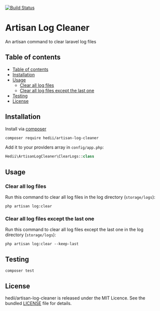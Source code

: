 [![Build Status](https://travis-ci.org/hedii/artisan-log-cleaner.svg?branch=master)](https://travis-ci.org/hedii/artisan-log-cleaner)

# Artisan Log Cleaner

An artisan command to clear laravel log files

## Table of contents

- [Table of contents](#table-of-contents)
- [Installation](#installation)
- [Usage](#usage)
  - [Clear all log files](#clear-all-log-files)
  - [Clear all log files except the last one](#clear-all-log-files-except-the-last-one)
- [Testing](#testing)
- [License](#license)

## Installation

Install via [composer](https://getcomposer.org/doc/00-intro.md)

```sh
composer require hedii/artisan-log-cleaner
```

Add it to your providers array in `config/app.php`:

```php
Hedii\ArtisanLogCleaner\ClearLogs::class
```

## Usage

### Clear all log files

Run this command to clear all log files in the log directory (`storage/logs`):

```
php artisan log:clear
```

### Clear all log files except the last one

Run this command to clear all log files except the last one in the log directory (`storage/logs`):

```
php artisan log:clear --keep-last
```

## Testing

```
composer test
```

## License

hedii/artisan-log-cleaner is released under the MIT Licence. See the bundled [LICENSE](https://github.com/hedii/artisan-log-cleaner/blob/master/LICENSE.md) file for details.